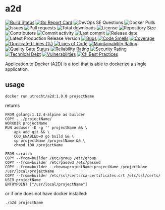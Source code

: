 # a2d

[![Build Status](https://travis-ci.org/030/a2d.svg?branch=master)](https://travis-ci.org/030/a2d)
[![Go Report Card](https://goreportcard.com/badge/github.com/030/a2d)](https://goreportcard.com/report/github.com/030/a2d)
![DevOps SE Questions](https://img.shields.io/stackexchange/devops/t/a2d.svg)
![Docker Pulls](https://img.shields.io/docker/pulls/utrecht/a2d.svg)
![Issues](https://img.shields.io/github/issues-raw/030/a2d.svg)
![Pull requests](https://img.shields.io/github/issues-pr-raw/030/a2d.svg)
![Total downloads](https://img.shields.io/github/downloads/030/a2d/total.svg)
![License](https://img.shields.io/github/license/030/a2d.svg)
![Repository Size](https://img.shields.io/github/repo-size/030/a2d.svg)
![Contributors](https://img.shields.io/github/contributors/030/a2d.svg)
![Commit activity](https://img.shields.io/github/commit-activity/m/030/a2d.svg)
![Last commit](https://img.shields.io/github/last-commit/030/a2d.svg)
![Release date](https://img.shields.io/github/release-date/030/a2d.svg)
![Latest Production Release Version](https://img.shields.io/github/release/030/a2d.svg)
[![Bugs](https://sonarcloud.io/api/project_badges/measure?project=030_a2d&metric=bugs)](https://sonarcloud.io/dashboard?id=030_a2d)
[![Code Smells](https://sonarcloud.io/api/project_badges/measure?project=030_a2d&metric=code_smells)](https://sonarcloud.io/dashboard?id=030_a2d)
[![Coverage](https://sonarcloud.io/api/project_badges/measure?project=030_a2d&metric=coverage)](https://sonarcloud.io/dashboard?id=030_a2d)
[![Duplicated Lines (%)](https://sonarcloud.io/api/project_badges/measure?project=030_a2d&metric=duplicated_lines_density)](https://sonarcloud.io/dashboard?id=030_a2d)
[![Lines of Code](https://sonarcloud.io/api/project_badges/measure?project=030_a2d&metric=ncloc)](https://sonarcloud.io/dashboard?id=030_a2d)
[![Maintainability Rating](https://sonarcloud.io/api/project_badges/measure?project=030_a2d&metric=sqale_rating)](https://sonarcloud.io/dashboard?id=030_a2d)
[![Quality Gate Status](https://sonarcloud.io/api/project_badges/measure?project=030_a2d&metric=alert_status)](https://sonarcloud.io/dashboard?id=030_a2d)
[![Reliability Rating](https://sonarcloud.io/api/project_badges/measure?project=030_a2d&metric=reliability_rating)](https://sonarcloud.io/dashboard?id=030_a2d)
[![Security Rating](https://sonarcloud.io/api/project_badges/measure?project=030_a2d&metric=security_rating)](https://sonarcloud.io/dashboard?id=030_a2d)
[![Technical Debt](https://sonarcloud.io/api/project_badges/measure?project=030_a2d&metric=sqale_index)](https://sonarcloud.io/dashboard?id=030_a2d)
[![Vulnerabilities](https://sonarcloud.io/api/project_badges/measure?project=030_a2d&metric=vulnerabilities)](https://sonarcloud.io/dashboard?id=030_a2d)
[![CII Best Practices](https://bestpractices.coreinfrastructure.org/projects/2812/badge)](https://bestpractices.coreinfrastructure.org/projects/2812)

Application to Docker (A2D) is a tool that is able to dockerize a single application.

## usage

```
docker run utrecht/a2d:1.0.0 projectName
```

returns

```
FROM golang:1.12.4-alpine as builder
COPY . ./projectName/
WORKDIR projectName
RUN adduser -D -g '' projectName && \
    apk add git && \
    CGO_ENABLED=0 go build && \
    cp projectName /projectName && \
    chmod 100 /projectName

FROM scratch
COPY --from=builder /etc/group /etc/group
COPY --from=builder /etc/passwd /etc/passwd
COPY --from=builder --chown=projectName:projectName /projectName /usr/local/projectName
COPY --from=builder /etc/ssl/certs/ca-certificates.crt /etc/ssl/certs/
USER projectName
ENTRYPOINT ["/usr/local/projectName"]
```

or if one does not have docker installed:

```
./a2d projectName
```

